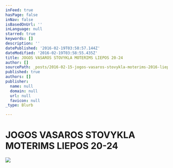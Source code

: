 ```yaml
---
inFeed: true
hasPage: false
inNav: false
isBasedOnUrl: ''
inLanguage: null
starred: true
keywords: []
description: ''
datePublished: '2016-02-19T03:58:57.144Z'
dateModified: '2016-02-19T03:58:55.435Z'
title: JOGOS VASAROS STOVYKLA MOTERIMS LIEPOS 20-24
author: []
sourcePath: _posts/2016-02-15-jogos-vasaros-stovykla-moterims-2016-liepos-20-24-dienomis.md
published: true
authors: []
publisher:
  name: null
  domain: null
  url: null
  favicon: null
_type: Blurb

---
```

# JOGOS VASAROS STOVYKLA MOTERIMS LIEPOS 20-24
![](https://s3-us-west-2.amazonaws.com/the-grid-img/p/0872f4f9bf70fda72d829646416e4a0eb41ea281.jpg)